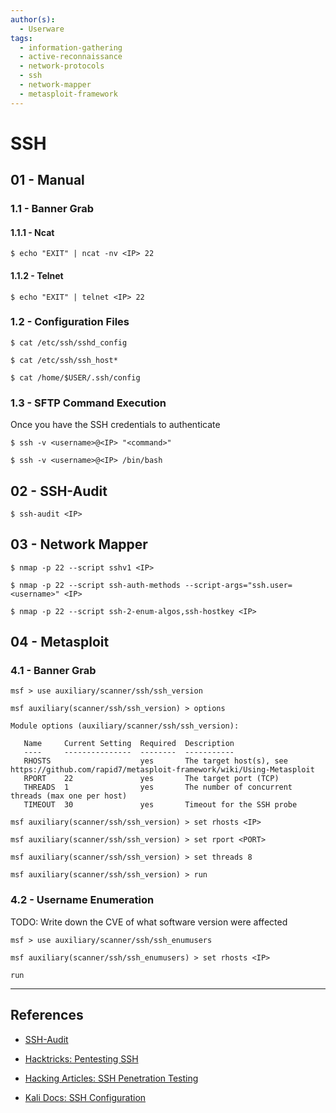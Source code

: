 ```yaml
---
author(s):
  - Userware
tags:
  - information-gathering
  - active-reconnaissance
  - network-protocols
  - ssh
  - network-mapper
  - metasploit-framework
---
```

# SSH

## 01 - Manual

### 1.1 - Banner Grab

#### 1.1.1 - Ncat

```
$ echo "EXIT" | ncat -nv <IP> 22
```

#### 1.1.2 - Telnet

```
$ echo "EXIT" | telnet <IP> 22
```

### 1.2 - Configuration Files

```
$ cat /etc/ssh/sshd_config

$ cat /etc/ssh/ssh_host*

$ cat /home/$USER/.ssh/config
```

### 1.3 - SFTP Command Execution

Once you have the SSH credentials to authenticate

```
$ ssh -v <username>@<IP> "<command>"

$ ssh -v <username>@<IP> /bin/bash
```

## 02 - SSH-Audit

```
$ ssh-audit <IP>
```

## 03 - Network Mapper

```
$ nmap -p 22 --script sshv1 <IP>

$ nmap -p 22 --script ssh-auth-methods --script-args="ssh.user=<username>" <IP>

$ nmap -p 22 --script ssh-2-enum-algos,ssh-hostkey <IP>
```

## 04 - Metasploit

### 4.1 - Banner Grab

```
msf > use auxiliary/scanner/ssh/ssh_version

msf auxiliary(scanner/ssh/ssh_version) > options

Module options (auxiliary/scanner/ssh/ssh_version): 

   Name     Current Setting  Required  Description 
   ----     ---------------  --------  ----------- 
   RHOSTS                    yes       The target host(s), see https://github.com/rapid7/metasploit-framework/wiki/Using-Metasploit 
   RPORT    22               yes       The target port (TCP) 
   THREADS  1                yes       The number of concurrent threads (max one per host) 
   TIMEOUT  30               yes       Timeout for the SSH probe

msf auxiliary(scanner/ssh/ssh_version) > set rhosts <IP>

msf auxiliary(scanner/ssh/ssh_version) > set rport <PORT>

msf auxiliary(scanner/ssh/ssh_version) > set threads 8

msf auxiliary(scanner/ssh/ssh_version) > run
```

### 4.2 - Username Enumeration

TODO: Write down the CVE of what software version were affected

```
msf > use auxiliary/scanner/ssh/ssh_enumusers

msf auxiliary(scanner/ssh/ssh_enumusers) > set rhosts <IP>

run
```

---
## References

- [SSH-Audit](https://github.com/jtesta/ssh-audit)

- [Hacktricks: Pentesting SSH](https://book.hacktricks.xyz/pentesting/pentesting-ssh)

- [Hacking Articles: SSH Penetration Testing](https://www.hackingarticles.in/ssh-penetration-testing-port-22/)

- [Kali Docs: SSH Configuration](https://www.kali.org/docs/general-use/ssh-configuration/)